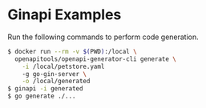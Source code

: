 # Ginapi Examples

Run the following commands to perform code generation.

```bash
$ docker run --rm -v $(PWD):/local \
  openapitools/openapi-generator-cli generate \
    -i /local/petstore.yaml
    -g go-gin-server \
    -o /local/generated
$ ginapi -i generated
$ go generate ./...
```
